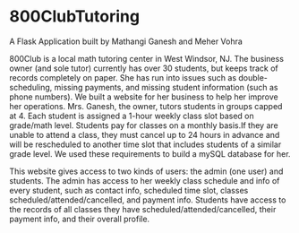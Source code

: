 # 800ClubTutoring
A Flask Application built by Mathangi Ganesh and Meher Vohra


800Club is a local math tutoring center in West Windsor, NJ. The business owner (and sole tutor) currently has over 30 students, but keeps track of records completely on paper. She has run into issues such as double-scheduling, missing payments, and missing student information (such as phone numbers). We built a website for her business to help her improve her operations. Mrs. Ganesh, the owner, tutors students in groups capped at 4. Each student is assigned a 1-hour weekly class slot based on grade/math level. Students pay for classes on a monthly basis.If they are unable to attend a class, they must cancel up to 24 hours in advance and will be rescheduled to another time slot that includes students of a similar grade level. We used these requirements to build a mySQL database for her.

This website gives access to two kinds of users: the admin (one user) and students. The admin has access to her weekly class schedule and info of every student, such as contact info, scheduled time slot, classes scheduled/attended/cancelled, and payment info. Students have access to the records of all classes they have scheduled/attended/cancelled, their payment info, and their overall profile.

